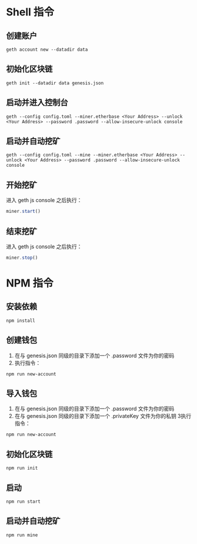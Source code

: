 # Shell 指令
## 创建账户
``` shell
geth account new --datadir data
```
## 初始化区块链
``` shell
geth init --datadir data genesis.json
```
## 启动并进入控制台
``` shell
geth --config config.toml --miner.etherbase <Your Address> --unlock <Your Address> --password .password --allow-insecure-unlock console
```
## 启动并自动挖矿
``` shell
geth --config config.toml --mine --miner.etherbase <Your Address> --unlock <Your Address> --password .password --allow-insecure-unlock console
```
## 开始挖矿
进入 geth js console 之后执行：
``` javascript
miner.start()
```
## 结束挖矿
进入 geth js console 之后执行：
``` javascript
miner.stop()
```
# NPM 指令
## 安装依赖
``` shell
npm install
```
## 创建钱包
1. 在与 genesis.json 同级的目录下添加一个 .password 文件为你的密码
2. 执行指令：
``` 
npm run new-account
```
## 导入钱包
1. 在与 genesis.json 同级的目录下添加一个 .password 文件为你的密码
2. 在与 genesis.json 同级的目录下添加一个 .privateKey 文件为你的私钥
3执行指令：
``` 
npm run new-account
```
## 初始化区块链
```
npm run init
```
## 启动
```
npm run start
```
## 启动并自动挖矿
```
npm run mine
```
